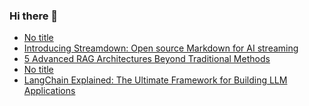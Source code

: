 ### Hi there 👋
<!-- daily.dev BOOKMARKS:START -->
- [No title](https://app.daily.dev/posts/lF8lZNZ31?utm_source=rss&utm_medium=bookmarks&utm_campaign=mBzS9yGu2kYgKY4tuhxYN)
- [Introducing Streamdown: Open source Markdown for AI streaming](https://app.daily.dev/posts/yqLAhno8n?utm_source=rss&utm_medium=bookmarks&utm_campaign=mBzS9yGu2kYgKY4tuhxYN)
- [5 Advanced RAG Architectures Beyond Traditional Methods](https://app.daily.dev/posts/bUIU2qXno?utm_source=rss&utm_medium=bookmarks&utm_campaign=mBzS9yGu2kYgKY4tuhxYN)
- [No title](https://app.daily.dev/posts/UAyJDPGYg?utm_source=rss&utm_medium=bookmarks&utm_campaign=mBzS9yGu2kYgKY4tuhxYN)
- [LangChain Explained: The Ultimate Framework for Building LLM Applications](https://app.daily.dev/posts/BEdo1AC6K?utm_source=rss&utm_medium=bookmarks&utm_campaign=mBzS9yGu2kYgKY4tuhxYN)
<!-- daily.dev BOOKMARKS:END -->
<!--
**nirmal-patel-s/nirmal-patel-s** is a ✨ _special_ ✨ repository because its `README.md` (this file) appears on your GitHub profile.

Here are some ideas to get you started:

- 🔭 I’m currently working on ...
- 🌱 I’m currently learning ...
- 👯 I’m looking to collaborate on ...
- 🤔 I’m looking for help with ...
- 💬 Ask me about ...
- 📫 How to reach me: ...
- 😄 Pronouns: ...
- ⚡ Fun fact: ...
-->

